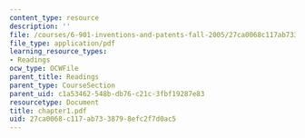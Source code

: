 ```yaml
---
content_type: resource
description: ''
file: /courses/6-901-inventions-and-patents-fall-2005/27ca0068c117ab7338798efc2f7d0ac5_chapter1.pdf
file_type: application/pdf
learning_resource_types:
- Readings
ocw_type: OCWFile
parent_title: Readings
parent_type: CourseSection
parent_uid: c1a53462-548b-db76-c21c-3fbf19287e83
resourcetype: Document
title: chapter1.pdf
uid: 27ca0068-c117-ab73-3879-8efc2f7d0ac5
---
```

